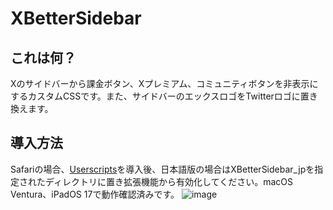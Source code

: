 # XBetterSidebar
## これは何？
Xのサイドバーから課金ボタン、Xプレミアム、コミュニティボタンを非表示にするカスタムCSSです。また、サイドバーのエックスロゴをTwitterロゴに置き換えます。
## 導入方法
Safariの場合、[Userscripts](https://apps.apple.com/jp/app/userscripts/id1463298887)を導入後、日本語版の場合はXBetterSidebar_jpを指定されたディレクトリに置き拡張機能から有効化してください。macOS Ventura、iPadOS 17で動作確認済みです。
![image](https://github.com/hisameroid/XBetterSidebar/assets/148685749/cd792c01-07a7-437d-8c93-bc2f19eaa606)
